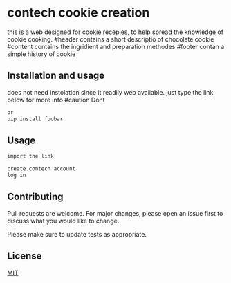 # contech cookie creation

this is a web designed for cookie recepies, to help spread the knowledge of cookie cooking.
#header
contains a short descriptio of chocolate cookie
#content
contains the ingridient and preparation methodes
#footer
contan a simple history of cookie 

## Installation and usage
does not need instolation since it readily web available. just type the link below for more info
#caution
Dont
```bash
or
pip install foobar
```

## Usage

```html
import the link

create.contech account
log in
```

## Contributing
Pull requests are welcome. For major changes, please open an issue first to discuss what you would like to change.

Please make sure to update tests as appropriate.

## License
[MIT](https://choosealicense.com/licenses/mit/)